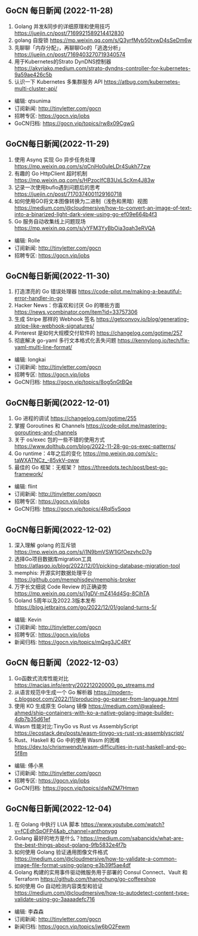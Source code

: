 ## GoCN 每日新闻 (2022-11-28)

1. Golang 并发&同步的详细原理和使用技巧 https://juejin.cn/post/7169921589214412830
2. golang 自旋锁 https://mp.weixin.qq.com/s/Q3yrfMyb50tvwD4sSeDm6w
3. 先聊聊「内存分配」，再聊聊Go的「逃逸分析」 https://juejin.cn/post/7169403270719340574
4. 用于Kubernetes的Strato DynDNS控制器 https://akyriako.medium.com/strato-dyndns-controller-for-kubernetes-9a59ae426c5b
5. 认识一下 Kubernetes 多集群服务 API https://atbug.com/kubernetes-multi-cluster-api/

- 编辑: qtsunima
- 订阅新闻: http://tinyletter.com/gocn
- 招聘专区: https://gocn.vip/jobs
- GoCN归档: https://gocn.vip/topics/rw8x09CgwG


## GoCN每日新闻(2022-11-29)

1. 使用 Asynq 实现 Go 异步任务处理 https://mp.weixin.qq.com/s/qCnjHo0uleLDr4Sukh77zw
2. 有趣的 Go HttpClient 超时机制 https://mp.weixin.qq.com/s/HPzoclfCB3UxLScXm4J83w
3. 记录一次使用bufio遇到问题后的思考 https://juejin.cn/post/7170374001129160718
4. 如何使用GO将文本图像转换为二进制（浅色和黑暗）视图 https://medium.com/@cloudmersive/how-to-convert-an-image-of-text-into-a-binarized-light-dark-view-using-go-ef09e664b4f3
5. Go 服务自动收集线上问题现场 https://mp.weixin.qq.com/s/yYFM3YyBbOia3qah3eRVQA

- 编辑: Rolle
- 订阅新闻: http://tinyletter.com/gocn
- 招聘专区: https://gocn.vip/jobs


## GoCN每日新闻(2022-11-30)

1. 打造漂亮的 Go 错误处理器 https://code-pilot.me/making-a-beautiful-error-handler-in-go
2. Hacker News：你喜欢和讨厌 Go 的哪些方面 https://news.ycombinator.com/item?id=33757306
3. 生成 Stripe 那样的 Webhook 签名 https://getconvoy.io/blog/generating-stripe-like-webhook-signatures/
4. Pinterest 是如何大规模交付软件的 https://changelog.com/gotime/257
5. 彻底解决 go-yaml 多行文本格式化丢失问题 https://kennylong.io/tech/fix-yaml-multi-line-format/

- 编辑: longkai
- 订阅新闻: http://tinyletter.com/gocn
- 招聘专区: https://gocn.vip/jobs
- GoCN归档: https://gocn.vip/topics/8og5nGtBQe

## GoCN每日新闻(2022-12-01)

1. Go 进程的调试 https://changelog.com/gotime/255
2. 掌握 Goroutines 和 Channels https://code-pilot.me/mastering-goroutines-and-channels
3. 关于 os/exec 包的一些不错的使用方式 https://www.dolthub.com/blog/2022-11-28-go-os-exec-patterns/
4. Go runtime：4年之后的变化 https://mp.weixin.qq.com/s/c-taWXATNCz_-85vkV-oww
5. 最佳的 Go 框架：无框架？ https://threedots.tech/post/best-go-framework/

- 编辑: flint
- 订阅新闻: http://tinyletter.com/gocn
- 招聘专区: https://gocn.vip/jobs
- GoCN归档: https://gocn.vip/topics/4Rql5vSqoq

## GoCN每日新闻(2022-12-02)

1. 深入理解 golang 的互斥锁 https://mp.weixin.qq.com/s/i1N9bmVSW1lGfOezvhcD7g
2. 选择Go项目数据库migration工具 https://atlasgo.io/blog/2022/12/01/picking-database-migration-tool
3. memphis: 开源实时数据处理平台 https://github.com/memphisdev/memphis-broker
4. 万字长文细说 Code Review 的正确姿势 https://mp.weixin.qq.com/s/j1gDV-mZ414d4Sg-8CihTA
5. Goland 5周年以及2022.3版本发布 https://blog.jetbrains.com/go/2022/12/01/goland-turns-5/

* 编辑: Kevin
* 订阅新闻: http://tinyletter.com/gocn
* 招聘专区: https://gocn.vip/jobs
* 新闻归档: https://gocn.vip/topics/mQxg3JC4RY

## GoCN 每日新闻（2022-12-03）

1. Go函数式流库性能对比 https://macias.info/entry/202212020000_go_streams.md
2. 从语言规范中生成一个 Go 解析器 https://modern-c.blogspot.com/2022/11/producing-go-parser-from-language.html
3. 使用 KO 生成原生 Golang 镜像 https://medium.com/@waleed-ahmed/ship-containers-with-ko-a-native-golang-image-builder-4db7b35d61ef
4. Wasm 性能对比:TinyGo vs Rust vs AssemblyScript https://ecostack.dev/posts/wasm-tinygo-vs-rust-vs-assemblyscript/
5. Rust、Haskell 和 Go 中的使用 Wasm 的困难 https://dev.to/chrismwendt/wasm-difficulties-in-rust-haskell-and-go-5f8m

* 编辑: 傅小黑
* 订阅新闻: http://tinyletter.com/gocn
* 招聘专区: https://gocn.vip/jobs
* GoCN归档: https://gocn.vip/topics/dwNZM7Hmwn



## GoCN每日新闻(2022-12-04)

1. 在 Golang 中执行 LUA 脚本 https://www.youtube.com/watch?v=fCEdhSpOFP4&ab_channel=anthonygg
2. Golang 最好的地方是什么？https://medium.com/sabancidx/what-are-the-best-things-about-golang-9fb5832e4f7b
3. 如何使用 Golang 验证通用图像文件格式 https://medium.com/@cloudmersive/how-to-validate-a-common-image-file-format-using-golang-e3b39f5ae4df
4.  Golang 构建的实用事件驱动微服务用于部署的 Consul Connect、Vault 和 Terraform https://github.com/thangchung/go-coffeeshop
5. 如何使用 Go 自动检测内容类型和验证 https://medium.com/@cloudmersive/how-to-autodetect-content-type-validate-using-go-3aaaadefc716
 
* 编辑: 李森森
* 订阅新闻: http://tinyletter.com/gocn
* 新闻归档: https://gocn.vip/topics/jw6bO2Fewm
